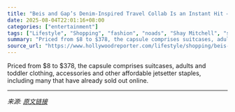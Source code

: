 ```yaml
---
title: "Beis and Gap’s Denim-Inspired Travel Collab Is an Instant Hit — Here’s What’s Still In Stock"
date: 2025-08-04T22:01:16+08:00
categories: ["entertainment"]
tags: ["Lifestyle", "Shopping", "fashion", "noads", "Shay Mitchell", "shopping", "Travel"]
summary: "Priced from $8 to $378, the capsule comprises suitcases, adults and toddler clothing, accessories and other affordable jetsetter staples, including many that have already sold out online."
source_url: "https://www.hollywoodreporter.com/lifestyle/shopping/beis-gap-travel-clothing-collab-release-date-pricing-photos-1236331921/"
---
```


Priced from $8 to $378, the capsule comprises suitcases, adults and toddler clothing, accessories and other affordable jetsetter staples, including many that have already sold out online.

---

*来源: [原文链接](https://www.hollywoodreporter.com/lifestyle/shopping/beis-gap-travel-clothing-collab-release-date-pricing-photos-1236331921/)*
